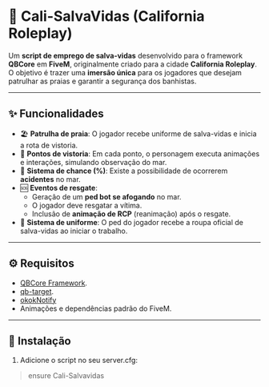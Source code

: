 # 🌊 Cali-SalvaVidas (California Roleplay)

Um **script de emprego de salva-vidas** desenvolvido para o framework **QBCore** em **FiveM**, originalmente criado para a cidade **California Roleplay**.  
O objetivo é trazer uma **imersão única** para os jogadores que desejam patrulhar as praias e garantir a segurança dos banhistas.  

---

## ✨ Funcionalidades

- 🏖️ **Patrulha de praia**: O jogador recebe uniforme de salva-vidas e inicia a rota de vistoria.  
- 👀 **Pontos de vistoria**: Em cada ponto, o personagem executa animações e interações, simulando observação do mar.  
- 🎲 **Sistema de chance (%)**: Existe a possibilidade de ocorrerem **acidentes** no mar.  
- 🆘 **Eventos de resgate**:  
  - Geração de um **ped bot se afogando** no mar.  
  - O jogador deve resgatar a vítima.  
  - Inclusão de **animação de RCP** (reanimação) após o resgate.  
- 👕 **Sistema de uniforme**: O ped do jogador recebe a roupa oficial de salva-vidas ao iniciar o trabalho.  

---

## ⚙️ Requisitos

- [QBCore Framework](https://github.com/qbcore-framework/qb-core).  
- [qb-target](https://github.com/qbcore-framework/qb-target).  
- [okokNotify](https://okok.tebex.io/package/4724993)
- Animações e dependências padrão do FiveM.  

---

## 🚀 Instalação

1. Adicione o script no seu server.cfg:
>  ensure Cali-Salvavidas

